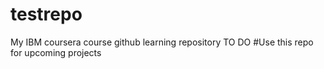 # testrepo
My IBM coursera course github learning repository 
TO DO
#Use this repo for upcoming projects
